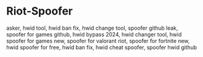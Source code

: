 # Riot-Spoofer
asker, hwid tool, hwid ban fix, hwid change tool, spoofer github leak, spoofer for games github, hwid bypass 2024, hwid changer tool, hwid spoofer for games new, spoofer for valorant riot, spoofer for fortnite new, hwid spoofer for free, hwid ban fix, hwid cheat spoofer, spoofer hwid github
